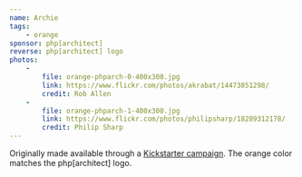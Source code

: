 ```yaml
---
name: Archie
tags:
    - orange
sponsor: php[architect]
reverse: php[architect] logo
photos:
    -
        file: orange-phparch-0-400x300.jpg
        link: https://www.flickr.com/photos/akrabat/14473851298/
        credit: Rob Allen
    -
        file: orange-phparch-1-400x300.jpg
        link: https://www.flickr.com/photos/philipsharp/18289312178/
        credit: Philip Sharp
---
```


Originally made available through a [Kickstarter campaign](https://www.kickstarter.com/projects/eliw/php-architect-orange-elephpant).
The orange color matches the php[architect] logo.
